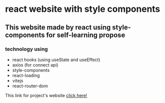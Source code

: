 # react website with style components 

## This website made by react using style-components for self-learning propose
### technology using
- react hooks (using useState and useEffect)
- axios (for connect api)
- style-components
- react-loading
- vitejs
- react-router-dom

This link for project's website [click here!](https://animated-caramel-1ccd8f.netlify.app)
